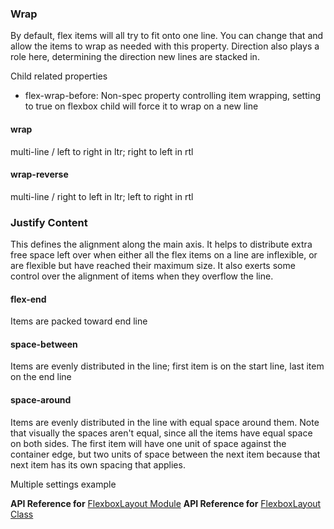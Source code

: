 ### Wrap
By default, flex items will all try to fit onto one line. 
You can change that and allow the items to wrap as needed with this property. 
Direction also plays a role here, determining the direction new lines are stacked in.

Child related properties
 - flex-wrap-before: Non-spec property controlling item wrapping, setting to true on flexbox child will force it to wrap on a new line

#### wrap
multi-line / left to right in ltr; right to left in rtl
<snippet id='flexbox-wrap-html'/>

#### wrap-reverse
multi-line / right to left in ltr; left to right in rtl
<snippet id='flexbox-wrap-reverse-html'/>

### Justify Content
This defines the alignment along the main axis. It helps to distribute extra free space left over when either all the flex items on a line are inflexible, 
or are flexible but have reached their maximum size. It also exerts some control over the alignment of items when they overflow the line.

#### flex-end 
Items are packed toward end line
<snippet id='flexbox-justify-end-html'/>

#### space-between
Items are evenly distributed in the line; first item is on the start line, last item on the end line
<snippet id='flexbox-justify-space-between-html'/>

#### space-around
Items are evenly distributed in the line with equal space around them. Note that visually the spaces aren't equal, since all the items have equal space on both sides. 
The first item will have one unit of space against the container edge, but two units of space between the next item because that next item has its own spacing that applies.
<snippet id='flexbox-justify-space-around-html'/>

Multiple settings example
<snippet id='flexbox-multiple-settings-html'/>

**API Reference for** [FlexboxLayout Module](http://docs.nativescript.org/api-reference/modules/_ui_layouts_flexbox_layout_.html)
**API Reference for** [FlexboxLayout Class](http://docs.nativescript.org/api-reference/classes/_ui_layouts_flexbox_layout_.flexboxlayout.html)


